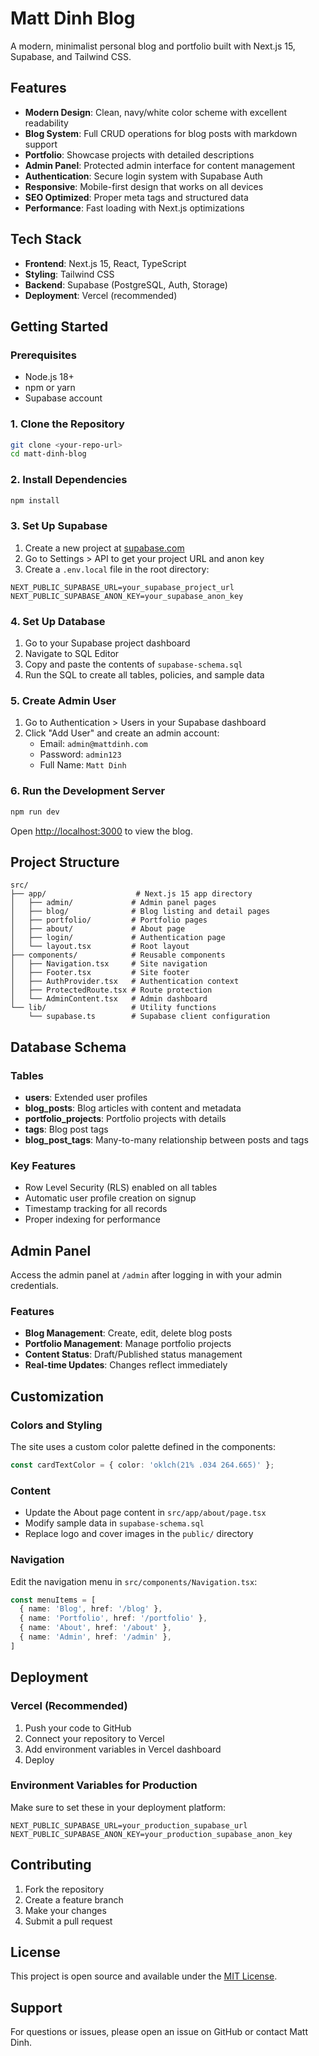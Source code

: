 # Matt Dinh Blog

A modern, minimalist personal blog and portfolio built with Next.js 15, Supabase, and Tailwind CSS.

## Features

- **Modern Design**: Clean, navy/white color scheme with excellent readability
- **Blog System**: Full CRUD operations for blog posts with markdown support
- **Portfolio**: Showcase projects with detailed descriptions
- **Admin Panel**: Protected admin interface for content management
- **Authentication**: Secure login system with Supabase Auth
- **Responsive**: Mobile-first design that works on all devices
- **SEO Optimized**: Proper meta tags and structured data
- **Performance**: Fast loading with Next.js optimizations

## Tech Stack

- **Frontend**: Next.js 15, React, TypeScript
- **Styling**: Tailwind CSS
- **Backend**: Supabase (PostgreSQL, Auth, Storage)
- **Deployment**: Vercel (recommended)

## Getting Started

### Prerequisites

- Node.js 18+ 
- npm or yarn
- Supabase account

### 1. Clone the Repository

```bash
git clone <your-repo-url>
cd matt-dinh-blog
```

### 2. Install Dependencies

```bash
npm install
```

### 3. Set Up Supabase

1. Create a new project at [supabase.com](https://supabase.com)
2. Go to Settings > API to get your project URL and anon key
3. Create a `.env.local` file in the root directory:

```env
NEXT_PUBLIC_SUPABASE_URL=your_supabase_project_url
NEXT_PUBLIC_SUPABASE_ANON_KEY=your_supabase_anon_key
```

### 4. Set Up Database

1. Go to your Supabase project dashboard
2. Navigate to SQL Editor
3. Copy and paste the contents of `supabase-schema.sql`
4. Run the SQL to create all tables, policies, and sample data

### 5. Create Admin User

1. Go to Authentication > Users in your Supabase dashboard
2. Click "Add User" and create an admin account:
   - Email: `admin@mattdinh.com`
   - Password: `admin123`
   - Full Name: `Matt Dinh`

### 6. Run the Development Server

```bash
npm run dev
```

Open [http://localhost:3000](http://localhost:3000) to view the blog.

## Project Structure

```
src/
├── app/                    # Next.js 15 app directory
│   ├── admin/             # Admin panel pages
│   ├── blog/              # Blog listing and detail pages
│   ├── portfolio/         # Portfolio pages
│   ├── about/             # About page
│   ├── login/             # Authentication page
│   └── layout.tsx         # Root layout
├── components/            # Reusable components
│   ├── Navigation.tsx     # Site navigation
│   ├── Footer.tsx         # Site footer
│   ├── AuthProvider.tsx   # Authentication context
│   ├── ProtectedRoute.tsx # Route protection
│   └── AdminContent.tsx   # Admin dashboard
└── lib/                   # Utility functions
    └── supabase.ts        # Supabase client configuration
```

## Database Schema

### Tables

- **users**: Extended user profiles
- **blog_posts**: Blog articles with content and metadata
- **portfolio_projects**: Portfolio projects with details
- **tags**: Blog post tags
- **blog_post_tags**: Many-to-many relationship between posts and tags

### Key Features

- Row Level Security (RLS) enabled on all tables
- Automatic user profile creation on signup
- Timestamp tracking for all records
- Proper indexing for performance

## Admin Panel

Access the admin panel at `/admin` after logging in with your admin credentials.

### Features

- **Blog Management**: Create, edit, delete blog posts
- **Portfolio Management**: Manage portfolio projects
- **Content Status**: Draft/Published status management
- **Real-time Updates**: Changes reflect immediately

## Customization

### Colors and Styling

The site uses a custom color palette defined in the components:

```typescript
const cardTextColor = { color: 'oklch(21% .034 264.665)' };
```

### Content

- Update the About page content in `src/app/about/page.tsx`
- Modify sample data in `supabase-schema.sql`
- Replace logo and cover images in the `public/` directory

### Navigation

Edit the navigation menu in `src/components/Navigation.tsx`:

```typescript
const menuItems = [
  { name: 'Blog', href: '/blog' },
  { name: 'Portfolio', href: '/portfolio' },
  { name: 'About', href: '/about' },
  { name: 'Admin', href: '/admin' },
]
```

## Deployment

### Vercel (Recommended)

1. Push your code to GitHub
2. Connect your repository to Vercel
3. Add environment variables in Vercel dashboard
4. Deploy

### Environment Variables for Production

Make sure to set these in your deployment platform:

```env
NEXT_PUBLIC_SUPABASE_URL=your_production_supabase_url
NEXT_PUBLIC_SUPABASE_ANON_KEY=your_production_supabase_anon_key
```

## Contributing

1. Fork the repository
2. Create a feature branch
3. Make your changes
4. Submit a pull request

## License

This project is open source and available under the [MIT License](LICENSE).

## Support

For questions or issues, please open an issue on GitHub or contact Matt Dinh.
